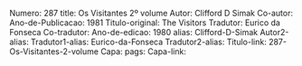 Numero: 287
title: Os Visitantes 2º volume
Autor: Clifford D Simak
Co-autor: 
Ano-de-Publicacao: 1981
Titulo-original: The Visitors
Tradutor: Eurico da Fonseca
Co-tradutor: 
Ano-de-edicao: 1980
alias: Clifford-D-Simak
Autor2-alias: 
Tradutor1-alias: Eurico-da-Fonseca
Tradutor2-alias: 
Titulo-link: 287-Os-Visitantes-2-volume
Capa: 
pags: 
Capa-link: 